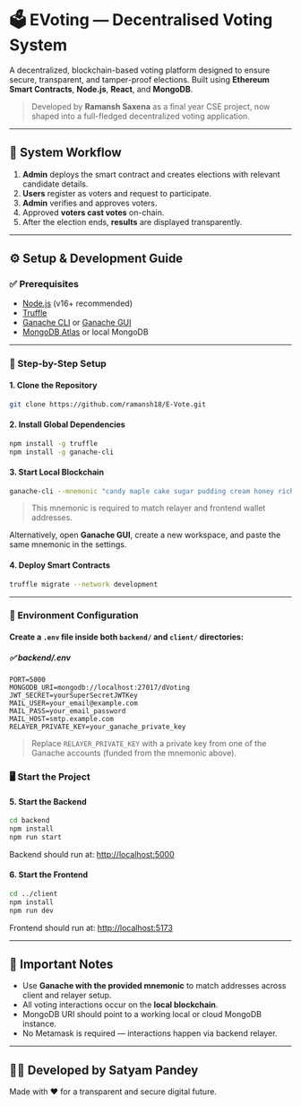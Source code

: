 # 🗳️ EVoting — Decentralised Voting System

A decentralized, blockchain-based voting platform designed to ensure secure, transparent, and tamper-proof elections. Built using **Ethereum Smart Contracts**, **Node.js**, **React**, and **MongoDB**.

> Developed by **Ramansh Saxena** as a final year CSE project, now shaped into a full-fledged decentralized voting application.

---

## 🔁 System Workflow

1. **Admin** deploys the smart contract and creates elections with relevant candidate details.
2. **Users** register as voters and request to participate.
3. **Admin** verifies and approves voters.
4. Approved **voters cast votes** on-chain.
5. After the election ends, **results** are displayed transparently.

---

## ⚙️ Setup & Development Guide

### ✅ Prerequisites

- [Node.js](https://nodejs.org) (v16+ recommended)
- [Truffle](https://trufflesuite.com/truffle)
- [Ganache CLI](https://github.com/trufflesuite/ganache-cli) or [Ganache GUI](https://trufflesuite.com/ganache)
- [MongoDB Atlas](https://www.mongodb.com/cloud/atlas) or local MongoDB

---

### 🧪 Step-by-Step Setup

#### 1. Clone the Repository

```bash
git clone https://github.com/ramansh18/E-Vote.git
```

#### 2. Install Global Dependencies

```bash
npm install -g truffle
npm install -g ganache-cli
```

#### 3. Start Local Blockchain

```bash
ganache-cli --mnemonic "candy maple cake sugar pudding cream honey rich smooth crumble sweet treat" --accounts 10 --port 8545
```

> This mnemonic is required to match relayer and frontend wallet addresses.

Alternatively, open **Ganache GUI**, create a new workspace, and paste the same mnemonic in the settings.

#### 4. Deploy Smart Contracts

```bash
truffle migrate --network development

```

---

### 📁 Environment Configuration

#### Create a `.env` file inside both `backend/` and `client/` directories:

##### ✅ backend/.env

```env
PORT=5000
MONGODB_URI=mongodb://localhost:27017/dVoting
JWT_SECRET=yourSuperSecretJWTKey
MAIL_USER=your_email@example.com
MAIL_PASS=your_email_password
MAIL_HOST=smtp.example.com
RELAYER_PRIVATE_KEY=your_ganache_private_key
```

> Replace `RELAYER_PRIVATE_KEY` with a private key from one of the Ganache accounts (funded from the mnemonic above).



### 🖥️ Start the Project

#### 5. Start the Backend

```bash
cd backend
npm install
npm run start
```

Backend should run at: [http://localhost:5000](http://localhost:5000)

#### 6. Start the Frontend

```bash
cd ../client
npm install
npm run dev
```

Frontend should run at: [http://localhost:5173](http://localhost:5173)

---



## 📌 Important Notes

- Use **Ganache with the provided mnemonic** to match addresses across client and relayer setup.
- All voting interactions occur on the **local blockchain**.
- MongoDB URI should point to a working local or cloud MongoDB instance.
- No Metamask is required — interactions happen via backend relayer.

---

## 👨‍💻 Developed by Satyam Pandey

Made with ❤️ for a transparent and secure digital future.
